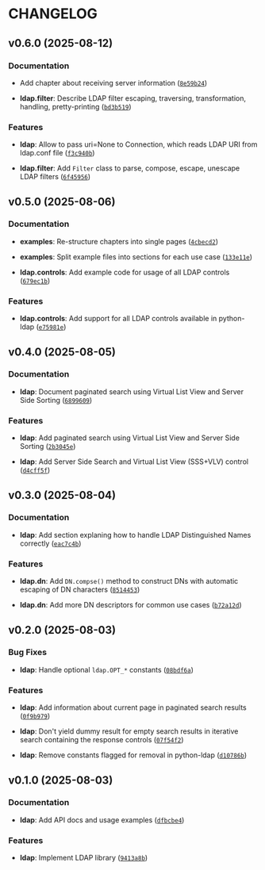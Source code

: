 # CHANGELOG

<!-- version list -->

## v0.6.0 (2025-08-12)

### Documentation

- Add chapter about receiving server information
  ([`8e59b24`](https://github.com/Free-IAM/freeiam/commit/8e59b246844cc97ab976d9b16667492b97a242d9))

- **ldap.filter**: Describe LDAP filter escaping, traversing, transformation, handling,
  pretty-printing
  ([`bd3b519`](https://github.com/Free-IAM/freeiam/commit/bd3b51943d908163393ab0c423b08d4251275b34))

### Features

- **ldap**: Allow to pass uri=None to Connection, which reads LDAP URI from ldap.conf file
  ([`f3c940b`](https://github.com/Free-IAM/freeiam/commit/f3c940bab8e9474d6b3ecf41e9a702007b94327a))

- **ldap.filter**: Add `Filter` class to parse, compose, escape, unescape LDAP filters
  ([`6f45956`](https://github.com/Free-IAM/freeiam/commit/6f459564322508b43f2e5651e093b29adc2dffe7))


## v0.5.0 (2025-08-06)

### Documentation

- **examples**: Re-structure chapters into single pages
  ([`4cbecd2`](https://github.com/Free-IAM/freeiam/commit/4cbecd2ded63bf91155a9152eb29cf5aeefd4fec))

- **examples**: Split example files into sections for each use case
  ([`133e11e`](https://github.com/Free-IAM/freeiam/commit/133e11e36f11267a4bc7d0da4e9be53501e0bc7d))

- **ldap.controls**: Add example code for usage of all LDAP controls
  ([`679ec1b`](https://github.com/Free-IAM/freeiam/commit/679ec1b8c7d60c28edbfe26c916c663d3f84ada9))

### Features

- **ldap.controls**: Add support for all LDAP controls available in python-ldap
  ([`e75981e`](https://github.com/Free-IAM/freeiam/commit/e75981e3cff87819ce0950980330ccbec02aa946))


## v0.4.0 (2025-08-05)

### Documentation

- **ldap**: Document paginated search using Virtual List View and Server Side Sorting
  ([`6899609`](https://github.com/Free-IAM/freeiam/commit/6899609f8b3857420a8577923414b256b40d8f75))

### Features

- **ldap**: Add paginated search using Virtual List View and Server Side Sorting
  ([`2b3045e`](https://github.com/Free-IAM/freeiam/commit/2b3045ed8e7715797ed9b165faaf90befda0a010))

- **ldap**: Add Server Side Search and Virtual List View (SSS+VLV) control
  ([`d4cff5f`](https://github.com/Free-IAM/freeiam/commit/d4cff5f51c82fd1a3bf2633498c49b21b4187da2))


## v0.3.0 (2025-08-04)

### Documentation

- **ldap**: Add section explaning how to handle LDAP Distinguished Names correctly
  ([`eac7c4b`](https://github.com/Free-IAM/freeiam/commit/eac7c4bca6c80c1992f911ba204688eaed35e167))

### Features

- **ldap.dn**: Add `DN.compse()` method to construct DNs with automatic escaping of DN characters
  ([`8514453`](https://github.com/Free-IAM/freeiam/commit/85144538d05ea8388fad2c416eb88b9b3460c366))

- **ldap.dn**: Add more DN descriptors for common use cases
  ([`b72a12d`](https://github.com/Free-IAM/freeiam/commit/b72a12d76a5aa25bcf80eb9803f20360f04b730a))


## v0.2.0 (2025-08-03)

### Bug Fixes

- **ldap**: Handle optional `ldap.OPT_*` constants
  ([`08bdf6a`](https://github.com/Free-IAM/freeiam/commit/08bdf6ad94f93a88cba8c989a59008ac3b63a0fd))

### Features

- **ldap**: Add information about current page in paginated search results
  ([`0f9b979`](https://github.com/Free-IAM/freeiam/commit/0f9b97923d0713648f94756e8330d9a5b1b15403))

- **ldap**: Don't yield dummy result for empty search results in iterative search containing the
  response controls
  ([`07f54f2`](https://github.com/Free-IAM/freeiam/commit/07f54f2040be46a53f25e7a7d677e251bb31a588))

- **ldap**: Remove constants flagged for removal in python-ldap
  ([`d10786b`](https://github.com/Free-IAM/freeiam/commit/d10786b7898134d8b90196d7f4ae4029e3f9974e))


## v0.1.0 (2025-08-03)

### Documentation

- **ldap**: Add API docs and usage examples
  ([`dfbcbe4`](https://github.com/Free-IAM/freeiam/commit/dfbcbe40fb8ba95828e9dd095e8b88c3dff4a82c))

### Features

- **ldap**: Implement LDAP library
  ([`9413a8b`](https://github.com/Free-IAM/freeiam/commit/9413a8b8b8c339d220449aa5a7a557a0f7060a02))
